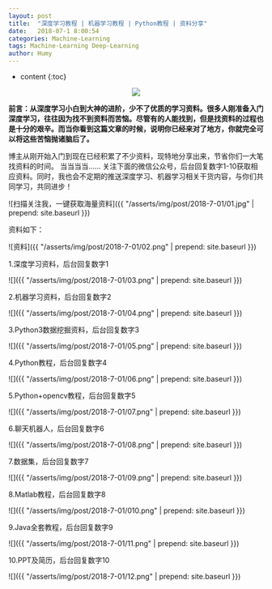 ```yaml
---
layout: post
title:  "深度学习教程 | 机器学习教程 | Python教程 | 资料分享"
date:   2018-07-1 8:00:54
categories: Machine-Learning
tags: Machine-Learning Deep-Learning
author: Humy
---
```

* content
{:toc}

<center class>
    <img src="{{ "/asserts/img/cover/12.jpg" | prepend: site.baseurl }}"/>
</center>




**前言：从深度学习小白到大神的进阶，少不了优质的学习资料。很多人刚准备入门深度学习，往往因为找不到资料而苦恼。尽管有的人能找到，但是找资料的过程也是十分的艰辛。而当你看到这篇文章的时候，说明你已经来对了地方，你就完全可以将这些苦恼抛诸脑后了。**

博主从刚开始入门到现在已经积累了不少资料，现特地分享出来，节省你们一大笔找资料的时间。
当当当当……
关注下面的微信公众号，后台回复数字1-10获取相应资料。同时，我也会不定期的推送深度学习、机器学习相关干货内容，与你们共同学习，共同进步！

![扫描关注我，一键获取海量资料]({{ "/asserts/img/post/2018-7-01/01.jpg" | prepend: site.baseurl }})

资料如下：

![资料]({{ "/asserts/img/post/2018-7-01/02.png" | prepend: site.baseurl }})

1.深度学习资料，后台回复数字1

![]({{ "/asserts/img/post/2018-7-01/03.png" | prepend: site.baseurl }})

2.机器学习资料，后台回复数字2

![]({{ "/asserts/img/post/2018-7-01/04.png" | prepend: site.baseurl }})

3.Python3数据挖掘资料，后台回复数字3

![]({{ "/asserts/img/post/2018-7-01/05.png" | prepend: site.baseurl }})

4.Python教程，后台回复数字4

![]({{ "/asserts/img/post/2018-7-01/06.png" | prepend: site.baseurl }})

5.Python+opencv教程，后台回复数字5

![]({{ "/asserts/img/post/2018-7-01/07.png" | prepend: site.baseurl }})

6.聊天机器人，后台回复数字6

![]({{ "/asserts/img/post/2018-7-01/08.png" | prepend: site.baseurl }})

7.数据集，后台回复数字7

![]({{ "/asserts/img/post/2018-7-01/09.png" | prepend: site.baseurl }})

8.Matlab教程，后台回复数字8

![]({{ "/asserts/img/post/2018-7-01/010.png" | prepend: site.baseurl }})

9.Java全套教程，后台回复数字9

![]({{ "/asserts/img/post/2018-7-01/11.png" | prepend: site.baseurl }})

10.PPT及简历，后台回复数字10

![]({{ "/asserts/img/post/2018-7-01/12.png" | prepend: site.baseurl }})
